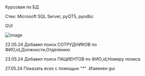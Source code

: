 Курсовая по БД


Стек:
Microsoft SQL Server,
pyQT5,
pyodbc

GUI


![image](https://github.com/Lokas548/hospitalDB_Application/assets/90204227/c3fb46ed-78c3-4512-b2b4-2ad87e0d497a)


22.05.24
Добавил поиск СОТРУДНИКОВ по ФИО,id,Должности,Отделению

23.05.24
Добавил поиск ПАЦИЕНТОВ по ФИО,id,Номеру полиса

27.05.24
Показать всех с помощью "*"
             .Изменен gui

